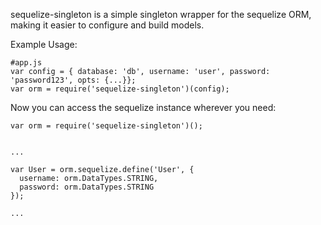 sequelize-singleton is a simple singleton wrapper for the sequelize ORM, making it easier to configure and build models.

Example Usage:

```
#app.js
var config = { database: 'db', username: 'user', password: 'password123', opts: {...}};
var orm = require('sequelize-singleton')(config);
```

Now you can access the sequelize instance wherever you need:

```
var orm = require('sequelize-singleton')();


...

var User = orm.sequelize.define('User', {
  username: orm.DataTypes.STRING,
  password: orm.DataTypes.STRING
});

...

```
